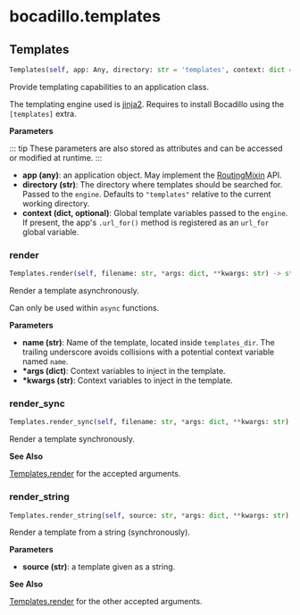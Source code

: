 # bocadillo.templates

## Templates
```python
Templates(self, app: Any, directory: str = 'templates', context: dict = None)
```
Provide templating capabilities to an application class.

The templating engine used is [jinja2](http://jinja.pocoo.org/docs).
Requires to install Bocadillo using the `[templates]` extra.

[RoutingMixin]: ./routing.md#routingmixin

__Parameters__


::: tip
These parameters are also stored as attributes and can be accessed or
modified at runtime.
:::

- __app (any)__:
    an application object. May implement the [RoutingMixin] API.
- __directory (str)__:
    The directory where templates should be searched for.
    Passed to the `engine`.
    Defaults to `"templates"` relative to the current working directory.
- __context (dict, optional)__:
    Global template variables passed to the `engine`.
    If present, the app's `.url_for()` method is registered as
    an `url_for` global variable.

### render
```python
Templates.render(self, filename: str, *args: dict, **kwargs: str) -> str
```
Render a template asynchronously.

Can only be used within ``async`` functions.

__Parameters__

- __name (str)__:
    Name of the template, located inside `templates_dir`.
    The trailing underscore avoids collisions with a potential
    context variable named `name`.
- __*args (dict)__:
    Context variables to inject in the template.
- __*kwargs (str)__:
    Context variables to inject in the template.

### render_sync
```python
Templates.render_sync(self, filename: str, *args: dict, **kwargs: str) -> str
```
Render a template synchronously.

__See Also__

[Templates.render](#render) for the accepted arguments.

### render_string
```python
Templates.render_string(self, source: str, *args: dict, **kwargs: str) -> str
```
Render a template from a string (synchronously).

__Parameters__

- __source (str)__: a template given as a string.

__See Also__

[Templates.render](#render) for the other accepted arguments.

